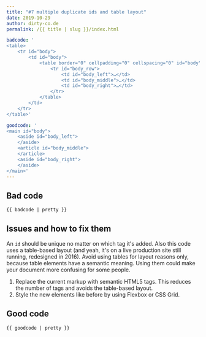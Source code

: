 ```yaml
---
title: "#7 multiple duplicate ids and table layout"
date: 2019-10-29
author: dirty-co.de
permalink: /{{ title | slug }}/index.html

badcode: '
<table>
	<tr id="body">
		<td id="body">
			<table border="0" cellpadding="0" cellspacing="0" id="body">
				<tr id="body_row">
					<td id="body_left">…</td>
					<td id="body_middle">…</td>
					<td id="body_right">…</td>
				</tr>
			</table>
		</td>
	</tr>
</table>'

goodcode: '
<main id="body">
	<aside id="body_left">
	</aside>
	<article id="body_middle">
	</article>
	<aside id="body_right">
	</aside>
</main>'
---
```


<div class="section bad">

## Bad code

```html
{{ badcode | pretty }}
```

</div>

<div class="section">

## Issues and how to fix them

An `id` should be unique no matter on which tag it's added. Also this code uses a table-based layout (and yeah, it's on a live production site still running, redesigned in 2016). Avoid using tables for layout reasons only, because table elements have a semantic meaning. Using them could make your document more confusing for some people.

1. Replace the current markup with semantic HTML5 tags. This reduces the number of tags and avoids the table-based layout.
2. Style the new elements like before by using Flexbox or CSS Grid.

</div>

<div class="section">

## Good code

```html
{{ goodcode | pretty }}
```

</div>

